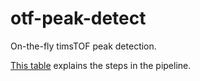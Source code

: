 # otf-peak-detect
On-the-fly timsTOF peak detection.

[This table](https://wehieduau-my.sharepoint.com/:x:/g/personal/wilding-mcbride_d_wehi_edu_au/EZGjPn9mEiVJlJUrA3Wkrq0BphSNEeIi41kAyDiQ5G298A?e=MLkVrX) explains the steps in the pipeline. 
